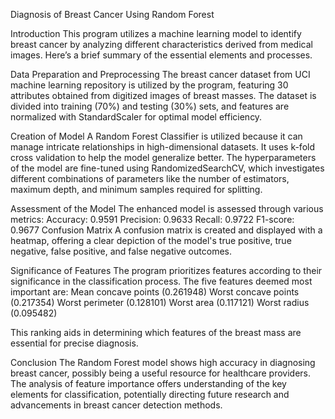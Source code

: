 Diagnosis of Breast Cancer Using Random Forest

Introduction
This program utilizes a machine learning model to identify breast cancer by analyzing different characteristics derived from medical images. Here’s a brief summary of the essential elements and processes.

Data Preparation and Preprocessing
The breast cancer dataset from UCI machine learning repository is utilized by the program, featuring 30 attributes obtained from digitized images of breast masses. The dataset is divided into training (70%) and testing (30%) sets, and features are normalized with StandardScaler for optimal model efficiency.

Creation of Model
A Random Forest Classifier is utilized because it can manage intricate relationships in high-dimensional datasets. It uses k-fold cross validation to help the model generalize better. The hyperparameters of the model are fine-tuned using RandomizedSearchCV, which investigates different combinations of parameters like the number of estimators, maximum depth, and minimum samples required for splitting.

Assessment of the Model
The enhanced model is assessed through various metrics:
Accuracy: 0.9591
Precision: 0.9633
Recall: 0.9722
F1-score: 0.9677
Confusion Matrix
A confusion matrix is created and displayed with a heatmap, offering a clear depiction of the model's true positive, true negative, false positive, and false negative outcomes.

Significance of Features
The program prioritizes features according to their significance in the classification process. The five features deemed most important are:
Mean concave points (0.261948)
Worst concave points (0.217354)
Worst perimeter (0.128101)
Worst area (0.117121)
Worst radius (0.095482)


This ranking aids in determining which features of the breast mass are essential for precise diagnosis.

Conclusion
The Random Forest model shows high accuracy in diagnosing breast cancer, possibly being a useful resource for healthcare providers. The analysis of feature importance offers understanding of the key elements for classification, potentially directing future research and advancements in breast cancer detection methods.
